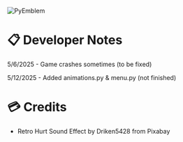    ![PyEmblem](https://github.com/user-attachments/assets/d3f395e2-4151-4955-bc9f-49917024e4cf)


# 📋 Developer Notes
5/6/2025 - Game crashes sometimes (to be fixed)

5/12/2025 - Added animations.py & menu.py (not finished)


# 💳 Credits
- Retro Hurt Sound Effect by Driken5428 from Pixabay 
